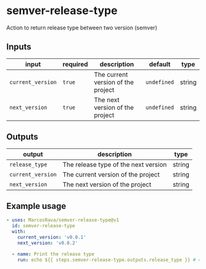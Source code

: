 # semver-release-type

Action to return release type between two version (semver)

## Inputs

| input             | required | description                        | default     | type   |
| ----------------- | -------- | ---------------------------------- | ----------- | ------ |
| `current_version` | `true`   | The current version of the project | `undefined` | string |
| `next_version`    | `true`   | The next version of the project    | `undefined` | string |

## Outputs

| output            | description                          | type   |
| ----------------- | ------------------------------------ | ------ |
| `release_type`    | The release type of the next version | string |
| `current_version` | The current version of the project   | string |
| `next_version`    | The next version of the project      | string |

## Example usage

```yml
- uses: MarcosRava/semver-release-type@v1
  id: semver-release-type
  with:
    current_version: 'v0.0.1'
    next_version: 'v0.0.2'

  - name: Print the release type
    run: echo ${{ steps.semver-release-type.outputs.release_type }} # => 'patch'
```
